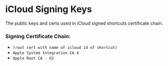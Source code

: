 # iCloud Signing Keys

The public keys and certs used in iCloud signed shortcuts certificate chain.

### Signing Certificate Chain:

* `(root cert with name of icloud id of shortcut)`
* `Apple System Integration CA 4`
* `Apple Root CA - G3`